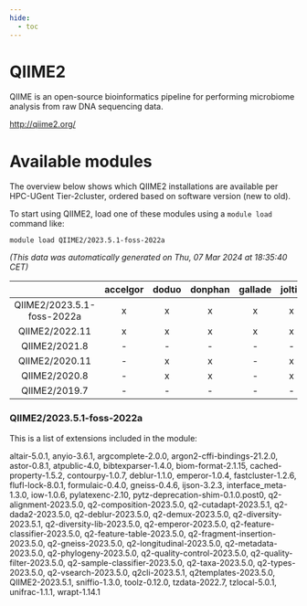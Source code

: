 ```yaml
---
hide:
  - toc
---
```


QIIME2
======


QIIME is an open-source bioinformatics pipeline for performing microbiome analysis from raw DNA sequencing data.

http://qiime2.org/
# Available modules


The overview below shows which QIIME2 installations are available per HPC-UGent Tier-2cluster, ordered based on software version (new to old).

To start using QIIME2, load one of these modules using a `module load` command like:

```shell
module load QIIME2/2023.5.1-foss-2022a
```

*(This data was automatically generated on Thu, 07 Mar 2024 at 18:35:40 CET)*  

| |accelgor|doduo|donphan|gallade|joltik|skitty|
| :---: | :---: | :---: | :---: | :---: | :---: | :---: |
|QIIME2/2023.5.1-foss-2022a|x|x|x|x|x|x|
|QIIME2/2022.11|x|x|x|x|x|x|
|QIIME2/2021.8|-|-|-|-|-|x|
|QIIME2/2020.11|-|x|x|-|x|x|
|QIIME2/2020.8|-|x|x|-|x|x|
|QIIME2/2019.7|-|-|-|-|-|x|


### QIIME2/2023.5.1-foss-2022a

This is a list of extensions included in the module:

altair-5.0.1, anyio-3.6.1, argcomplete-2.0.0, argon2-cffi-bindings-21.2.0, astor-0.8.1, atpublic-4.0, bibtexparser-1.4.0, biom-format-2.1.15, cached-property-1.5.2, contourpy-1.0.7, deblur-1.1.0, emperor-1.0.4, fastcluster-1.2.6, flufl-lock-8.0.1, formulaic-0.4.0, gneiss-0.4.6, ijson-3.2.3, interface_meta-1.3.0, iow-1.0.6, pylatexenc-2.10, pytz-deprecation-shim-0.1.0.post0, q2-alignment-2023.5.0, q2-composition-2023.5.0, q2-cutadapt-2023.5.1, q2-dada2-2023.5.0, q2-deblur-2023.5.0, q2-demux-2023.5.0, q2-diversity-2023.5.1, q2-diversity-lib-2023.5.0, q2-emperor-2023.5.0, q2-feature-classifier-2023.5.0, q2-feature-table-2023.5.0, q2-fragment-insertion-2023.5.0, q2-gneiss-2023.5.0, q2-longitudinal-2023.5.0, q2-metadata-2023.5.0, q2-phylogeny-2023.5.0, q2-quality-control-2023.5.0, q2-quality-filter-2023.5.0, q2-sample-classifier-2023.5.0, q2-taxa-2023.5.0, q2-types-2023.5.0, q2-vsearch-2023.5.0, q2cli-2023.5.1, q2templates-2023.5.0, QIIME2-2023.5.1, sniffio-1.3.0, toolz-0.12.0, tzdata-2022.7, tzlocal-5.0.1, unifrac-1.1.1, wrapt-1.14.1